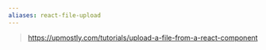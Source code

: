 ```yaml
---
aliases: react-file-upload
---
```


> https://upmostly.com/tutorials/upload-a-file-from-a-react-component
